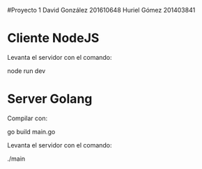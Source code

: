 #Proyecto 1
David González 201610648
Huriel Gómez 201403841

# Cliente NodeJS
Levanta el servidor con el comando: 

node run dev


# Server Golang
Compilar con: 

go build main.go


Levanta el servidor con el comando: 

./main
